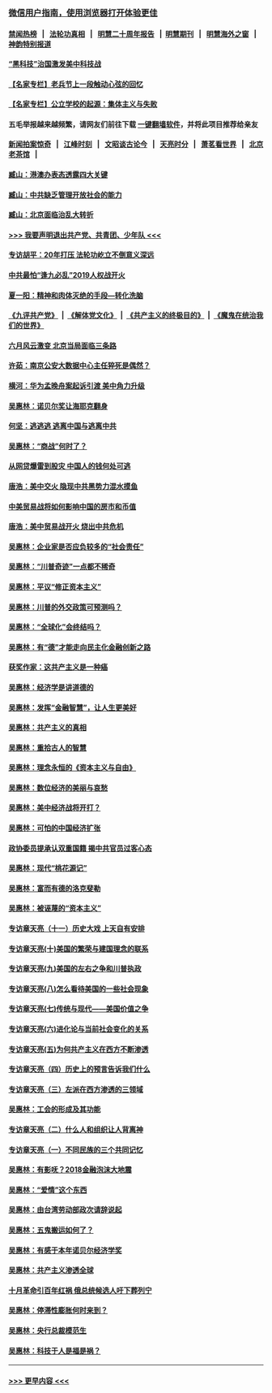 ### [微信用户指南，使用浏览器打开体验更佳](https://github.com/gfw-breaker/banned-news1/blob/master/indexes/wechat-guide.md?t=0)
#### [禁闻热榜](热点新闻.md?t=0)  &nbsp;&nbsp;|&nbsp;&nbsp; [法轮功真相](https://github.com/gfw-breaker/truth/blob/master/README.md?t=0) &nbsp;&nbsp;|&nbsp;&nbsp; [明慧二十周年报告](https://github.com/gfw-breaker/mh-reports/blob/master/README.md?t=0) &nbsp;&nbsp;|&nbsp;&nbsp;[明慧期刊](https://github.com/gfw-breaker/mh-qikan) &nbsp;&nbsp;|&nbsp;&nbsp; [明慧海外之窗](https://github.com/gfw-breaker/mh-news/blob/master/README.md?t=0) &nbsp;&nbsp;|&nbsp;&nbsp; [神韵特别报道](https://github.com/gfw-breaker/mh-news/blob/master/shenyun.md?t=0)
#### [“黑科技”治国激发美中科技战](../pages/nsc423/n11638056.md?t=02052155) 
#### [【名家专栏】老兵节上一段触动心弦的回忆](../pages/nsc423/n11646016.md?t=02052155) 
#### [【名家专栏】公立学校的起源：集体主义与失败](../pages/nsc423/n11601833.md?t=02052155) 
#### 五毛举报越来越频繁，请网友们前往下载 [一键翻墙软件](https://github.com/gfw-breaker/ssr-accounts)，并将此项目推荐给亲友
#### [新闻拍案惊奇](https://github.com/gfw-breaker/banned-news1/blob/master/pages/link4.md) &nbsp;&nbsp;|&nbsp;&nbsp; [江峰时刻](https://github.com/gfw-breaker/banned-news1/blob/master/pages/link4.md) &nbsp;&nbsp;|&nbsp;&nbsp; [文昭谈古论今](https://github.com/gfw-breaker/banned-news1/blob/master/pages/link4.md) &nbsp;&nbsp;|&nbsp;&nbsp; [天亮时分](https://github.com/gfw-breaker/banned-news1/blob/master/pages/link4.md) &nbsp;&nbsp;|&nbsp;&nbsp; [萧茗看世界](https://github.com/gfw-breaker/banned-news1/blob/master/pages/link4.md) &nbsp;&nbsp;|&nbsp;&nbsp; [北京老茶馆](https://github.com/gfw-breaker/banned-news1/blob/master/pages/link4.md) &nbsp;&nbsp;|&nbsp;&nbsp; 
#### [臧山：港澳办表态透露四大关键](../pages/nsc423/n11421628.md?t=02052155) 
#### [臧山：中共缺乏管理开放社会的能力](../pages/nsc423/n11407457.md?t=02052155) 
#### [臧山：北京面临治乱大转折](../pages/nsc423/n11406895.md?t=02052155) 
#### [>>> 我要声明退出共产党、共青团、少年队 <<<](https://github.com/begood0513/goodnews/blob/master/quit/letter.md) 
#### [专访胡平：20年打压 法轮功屹立不倒意义深远](../pages/nsc423/n11398800.md?t=02052155) 
#### [中共最怕“逢九必乱”2019人权战开火](../pages/nsc423/n11385248.md?t=02052155) 
#### [夏一阳：精神和肉体灭绝的手段—转化洗脑](../pages/nsc423/n11368250.md?t=02052155) 
#### [《九评共产党》](https://github.com/begood0513/9ping.md/blob/master/README.md) &nbsp;|&nbsp; [《解体党文化》](../../../../jtdwh.md/blob/master/README.md)  &nbsp;|&nbsp; [《共产主义的终极目的》](../../../../gczydzjmd.md/blob/master/README.md) &nbsp;|&nbsp; [《魔鬼在统治我们的世界》](../../../../mgztzwmdsj.md/blob/master/README.md) 
#### [六月风云激变 北京当局面临三条路](../pages/nsc423/n11313668.md?t=02052155) 
#### [许茹：南京公安大数据中心主任猝死是偶然？](../pages/nsc423/n11064744.md?t=02052155) 
#### [横河：华为孟晚舟案起诉引渡 美中角力升级](../pages/nsc423/n11027230.md?t=02052155) 
#### [吴惠林：诺贝尔奖让海耶克翻身](../pages/nsc423/n10890049.md?t=02052155) 
#### [何坚：逃逃逃 逃离中国与逃离中共](../pages/nsc423/n10592891.md?t=02052155) 
#### [吴惠林：“商战”何时了？](../pages/nsc423/n10573558.md?t=02052155) 
#### [从网贷爆雷到股灾 中国人的钱何处可逃](../pages/nsc423/n10572800.md?t=02052155) 
#### [唐浩：美中交火 隐现中共黑势力混水摸鱼](../pages/nsc423/n10544040.md?t=02052155) 
#### [中美贸易战将如何影响中国的房市和币值](../pages/nsc423/n10543697.md?t=02052155) 
#### [唐浩：美中贸易战开火 烧出中共危机](../pages/nsc423/n10540126.md?t=02052155) 
#### [吴惠林：企业家是否应负较多的“社会责任”](../pages/nsc423/n10535022.md?t=02052155) 
#### [吴惠林：“川普奇迹”一点都不稀奇](../pages/nsc423/n10512808.md?t=02052155) 
#### [吴惠林：平议“修正资本主义”](../pages/nsc423/n10495724.md?t=02052155) 
#### [吴惠林：川普的外交政策可预测吗？](../pages/nsc423/n10462387.md?t=02052155) 
#### [吴惠林：“全球化”会终结吗？](../pages/nsc423/n10452838.md?t=02052155) 
#### [吴惠林：有“德”才能走向民主化金融创新之路](../pages/nsc423/n10432292.md?t=02052155) 
#### [获奖作家：这共产主义是一种癌](../pages/nsc423/n10431541.md?t=02052155) 
#### [吴惠林：经济学是讲道德的](../pages/nsc423/n10398014.md?t=02052155) 
#### [吴惠林：发挥“金融智慧”，让人生更美好](../pages/nsc423/n10375019.md?t=02052155) 
#### [吴惠林：共产主义的真相](../pages/nsc423/n10351394.md?t=02052155) 
#### [吴惠林：重拾古人的智慧](../pages/nsc423/n10337691.md?t=02052155) 
#### [吴惠林：理念永恒的《资本主义与自由》](../pages/nsc423/n10316274.md?t=02052155) 
#### [吴惠林：数位经济的美丽与哀愁](../pages/nsc423/n10292946.md?t=02052155) 
#### [吴惠林：美中经济战将开打？](../pages/nsc423/n10258825.md?t=02052155) 
#### [吴惠林：可怕的中国经济扩张](../pages/nsc423/n10219147.md?t=02052155) 
#### [政协委员提承认双重国籍 揭中共官员过客心态](../pages/nsc423/n10208809.md?t=02052155) 
#### [吴惠林：现代“桃花源记”](../pages/nsc423/n10185234.md?t=02052155) 
#### [吴惠林：富而有德的洛克斐勒](../pages/nsc423/n10142264.md?t=02052155) 
#### [吴惠林：被诬蔑的“资本主义”](../pages/nsc423/n10124816.md?t=02052155) 
#### [专访章天亮（十一）历史大戏 上天自有安排](../pages/nsc423/n10094905.md?t=02052155) 
#### [专访章天亮(十)美国的繁荣与建国理念的联系](../pages/nsc423/n10094899.md?t=02052155) 
#### [专访章天亮(九)美国的左右之争和川普执政](../pages/nsc423/n10094889.md?t=02052155) 
#### [专访章天亮(八)怎么看待美国的一些社会现象](../pages/nsc423/n10094857.md?t=02052155) 
#### [专访章天亮(七)传统与现代——美国价值之争](../pages/nsc423/n10093140.md?t=02052155) 
#### [专访章天亮(六)进化论与当前社会变化的关系](../pages/nsc423/n10092036.md?t=02052155) 
#### [专访章天亮(五)为何共产主义在西方不断渗透](../pages/nsc423/n10083620.md?t=02052155) 
#### [专访章天亮（四）历史上的预言告诉我们什么](../pages/nsc423/n10083606.md?t=02052155) 
#### [专访章天亮（三）左派在西方渗透的三领域](../pages/nsc423/n10081115.md?t=02052155) 
#### [吴惠林：工会的形成及其功能](../pages/nsc423/n10080633.md?t=02052155) 
#### [专访章天亮（二）什么人和组织让人背离神](../pages/nsc423/n10076637.md?t=02052155) 
#### [专访章天亮（一）不同民族的三个共同记忆](../pages/nsc423/n10074188.md?t=02052155) 
#### [吴惠林：有影呒？2018金融泡沫大地震](../pages/nsc423/n10040534.md?t=02052155) 
#### [吴惠林：“爱情”这个东西](../pages/nsc423/n10019423.md?t=02052155) 
#### [吴惠林：由台湾劳动部政次请辞说起](../pages/nsc423/n9979679.md?t=02052155) 
#### [吴惠林：五鬼搬运如何了？](../pages/nsc423/n9925338.md?t=02052155) 
#### [吴惠林：有感于本年诺贝尔经济学奖](../pages/nsc423/n9871883.md?t=02052155) 
#### [吴惠林：共产主义渗透全球](../pages/nsc423/n9812748.md?t=02052155) 
#### [十月革命引百年红祸 俄总统候选人吁下葬列宁](../pages/nsc423/n9810182.md?t=02052155) 
#### [吴惠林：停滞性膨胀何时来到？](../pages/nsc423/n9764136.md?t=02052155) 
#### [吴惠林：央行总裁模范生](../pages/nsc423/n9728134.md?t=02052155) 
#### [吴惠林：科技于人是福是祸？](../pages/nsc423/n9672982.md?t=02052155) 

----
#### [ >>> 更早内容 <<< ](../indexes/nsc423-earlier.md)
